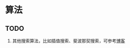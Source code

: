 # 算法

## TODO
1. 其他搜索算法，比如插值搜索、斐波那契搜索，可参考[博客](https://www.cnblogs.com/maybe2030/p/4715035.html#_label3)
